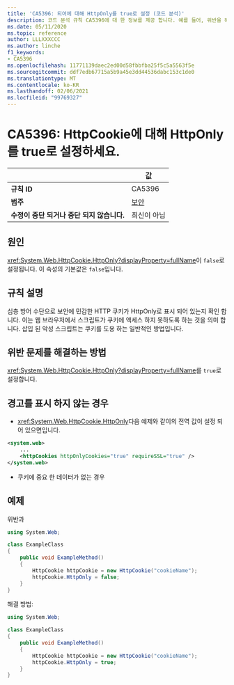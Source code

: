 ```yaml
---
title: 'CA5396: 되어에 대해 HttpOnly를 true로 설정 (코드 분석)'
description: 코드 분석 규칙 CA5396에 대 한 정보를 제공 합니다. 예를 들어, 위반을 해결 하는 방법, 위반 하는 경우를 포함 합니다.
ms.date: 05/11/2020
ms.topic: reference
author: LLLXXXCCC
ms.author: linche
f1_keywords:
- CA5396
ms.openlocfilehash: 11771139daec2ed00d58fbbfba25f5c5a5563f5e
ms.sourcegitcommit: ddf7edb67715a5b9a45e3dd44536dabc153c1de0
ms.translationtype: MT
ms.contentlocale: ko-KR
ms.lasthandoff: 02/06/2021
ms.locfileid: "99769327"
---
```

# <a name="ca5396-set-httponly-to-true-for-httpcookie"></a>CA5396: HttpCookie에 대해 HttpOnly를 true로 설정하세요.

| | 값 |
|-|-|
| **규칙 ID** |CA5396|
| **범주** |[보안](security-warnings.md)|
| **수정이 중단 되거나 중단 되지 않습니다.** |최신이 아님|

## <a name="cause"></a>원인

<xref:System.Web.HttpCookie.HttpOnly?displayProperty=fullName>이 `false`로 설정됩니다. 이 속성의 기본값은 `false`입니다.

## <a name="rule-description"></a>규칙 설명

심층 방어 수단으로 보안에 민감한 HTTP 쿠키가 HttpOnly로 표시 되어 있는지 확인 합니다. 이는 웹 브라우저에서 스크립트가 쿠키에 액세스 하지 못하도록 하는 것을 의미 합니다. 삽입 된 악성 스크립트는 쿠키를 도용 하는 일반적인 방법입니다.

## <a name="how-to-fix-violations"></a>위반 문제를 해결하는 방법

<xref:System.Web.HttpCookie.HttpOnly?displayProperty=fullName>를 `true`로 설정합니다.

## <a name="when-to-suppress-warnings"></a>경고를 표시 하지 않는 경우

- <xref:System.Web.HttpCookie.HttpOnly>다음 예제와 같이의 전역 값이 설정 되어 있으면입니다.

```xml
<system.web>
    ...
    <httpCookies httpOnlyCookies="true" requireSSL="true" />
</system.web>
```

- 쿠키에 중요 한 데이터가 없는 경우

## <a name="example"></a>예제

위반과

```csharp
using System.Web;

class ExampleClass
{
    public void ExampleMethod()
    {
        HttpCookie httpCookie = new HttpCookie("cookieName");
        httpCookie.HttpOnly = false;
    }
}
```

해결 방법:

```csharp
using System.Web;

class ExampleClass
{
    public void ExampleMethod()
    {
        HttpCookie httpCookie = new HttpCookie("cookieName");
        httpCookie.HttpOnly = true;
    }
}
```
